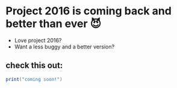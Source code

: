 # Project 2016 is coming back and better than ever 😈 
- Love project 2016?
- Want a less buggy and a better version?
## check this out:
```lua
print("coming soon!")
```

